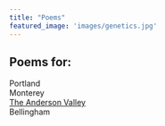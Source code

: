 ```yaml
---
title: "Poems"
featured_image: 'images/genetics.jpg'
---
```


## Poems for:

Portland\
Monterey\
[The Anderson Valley](/poems/anderson-valley)\
Bellingham

